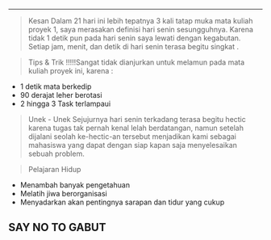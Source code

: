 ************************
> Kesan
	Dalam 21 hari ini lebih tepatnya 3 kali tatap muka mata kuliah proyek 1, saya merasakan definisi hari senin sesungguhnya.
	Karena tidak 1 detik pun pada hari senin saya lewati dengan kegabutan. Setiap jam, menit, dan detik di hari senin terasa begitu singkat .

> Tips & Trik
	!!!!!Sangat tidak dianjurkan untuk melamun pada mata kuliah proyek ini, karena :
* 1 detik mata berkedip
* 90 derajat leher berotasi
* 2 hingga 3 Task terlampaui

> Unek - Unek
	Sejujurnya hari senin terkadang terasa begitu hectic karena tugas tak pernah kenal lelah berdatangan, namun setelah dijalani seolah ke-hectic-an tersebut menjadikan kami sebagai mahasiswa yang dapat dengan siap kapan saja menyelesaikan sebuah problem.

> Pelajaran Hidup
* Menambah banyak pengetahuan
* Melatih jiwa berorganisasi
* Menyadarkan akan pentingnya sarapan dan tidur yang cukup

## SAY NO TO GABUT